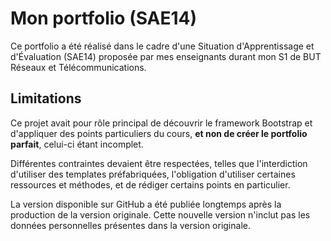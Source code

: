 # Mon portfolio (SAE14)
Ce portfolio a été réalisé dans le cadre d'une Situation d'Apprentissage et d'Évaluation (SAE14) proposée par mes enseignants durant mon S1 de BUT Réseaux et Télécommunications.
## Limitations
Ce projet avait pour rôle principal de découvrir le framework Bootstrap et d'appliquer des points particuliers du cours, **et non de créer le portfolio parfait**, celui-ci étant incomplet.

Différentes contraintes devaient être respectées, telles que l'interdiction d'utiliser des templates préfabriquées, l'obligation d'utiliser certaines ressources et méthodes, et de rédiger certains points en particulier.

La version disponible sur GitHub a été publiée longtemps après la production de la version originale. 
Cette nouvelle version n'inclut pas les données personnelles présentes dans la version originale.
